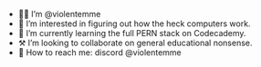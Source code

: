 - 👋🏻 I’m @violentemme
- 🌚 I’m interested in figuring out how the heck computers work.
- 🧠 I’m currently learning the full PERN stack on Codecademy.
- ⚒ I’m looking to collaborate on general educational nonsense.
- 🧭 How to reach me: discord @violentemme 

<!---
violentemme/violentemme is a ✨ special ✨ repository because its `README.md` (this file) appears on your GitHub profile.
You can click the Preview link to take a look at your changes.
--->
